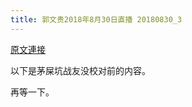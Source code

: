 ```yaml
---
title: 郭文贵2018年8月30日直播 20180830_3
---
```


[原文連接](https://gnews.org/ThreadView/53478188)

以下是茅屎坑战友没校对前的内容。

  再等一下。
